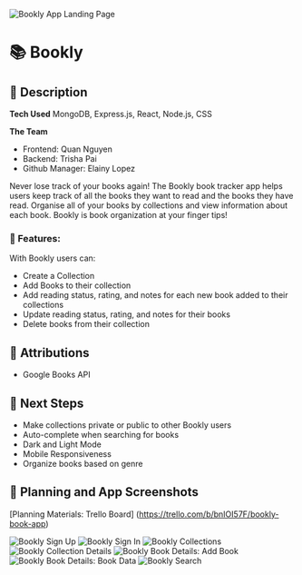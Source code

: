 ![Bookly App Landing Page](https://github.com/user-attachments/assets/e49b46a2-b4dc-43f1-9eb1-8c6b75f93936)
# 📚 Bookly

## 📒 Description
**Tech Used** MongoDB, Express.js, React, Node.js, CSS

**The Team**

* Frontend: Quan Nguyen
* Backend: Trisha Pai
* Github Manager: Elainy Lopez

Never lose track of your books again! The Bookly book tracker app helps users keep track of all the books they want to read and the books they have read. Organise all of your books by collections and view information about each book. Bookly is book organization at your finger tips!

### 📗 Features:
With Bookly users can:
* Create a Collection
* Add Books to their collection
* Add reading status, rating, and notes for each new book added to their collections
* Update reading status, rating, and notes for their books
* Delete books from their collection

## 📘 Attributions
* Google Books API

## 📙 Next Steps
* Make collections private or public to other Bookly users
* Auto-complete when searching for books
* Dark and Light Mode
* Mobile Responsiveness
* Organize books based on genre

## 📕 Planning and App Screenshots
[Planning Materials: Trello Board] (https://trello.com/b/bnIOI57F/bookly-book-app)

![Bookly Sign Up](https://github.com/user-attachments/assets/b0ea368b-a522-4f3e-a02c-de707d906f51)
![Bookly Sign In](https://github.com/user-attachments/assets/72ccfeaf-5e56-458a-8398-a076849e939c)
![Bookly Collections](https://github.com/user-attachments/assets/3f1f6c35-4493-4fcf-90b6-144bf073401c)
![Bookly Collection Details](https://github.com/user-attachments/assets/668bd897-b42d-4b71-8426-98ed5596274a)
![Bookly Book Details: Add Book](https://github.com/user-attachments/assets/85aaba01-230e-411d-a08c-b6d90b05b698)
![Bookly Book Details: Book Data](https://github.com/user-attachments/assets/d2a4c942-a891-4d28-a12a-944ace259787)
![Bookly Search](https://github.com/user-attachments/assets/be87af8a-5d74-4f0c-89c0-a65e3679a552)
